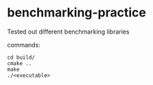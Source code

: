 # benchmarking-practice
Tested out different benchmarking libraries

commands:
```
cd build/
cmake ..
make
./<executable>
```
